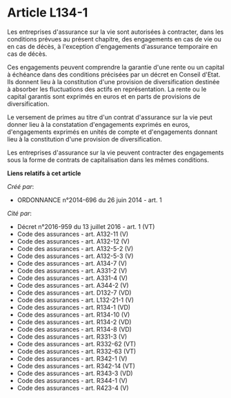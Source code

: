 # Article L134-1

Les entreprises d'assurance sur la vie sont autorisées à contracter, dans les conditions prévues au présent chapitre, des
engagements en cas de vie ou en cas de décès, à l'exception d'engagements d'assurance temporaire en cas de décès. 

Ces engagements peuvent comprendre la garantie d'une rente ou un capital à échéance dans des conditions précisées par un
décret en Conseil d'Etat. Ils donnent lieu à la constitution d'une provision de diversification destinée à absorber les
fluctuations des actifs en représentation. La rente ou le capital garantis sont exprimés en euros et en parts de provisions
de diversification. 

Le versement de primes au titre d'un contrat d'assurance sur la vie peut donner lieu à la constatation d'engagements exprimés
en euros, d'engagements exprimés en unités de compte et d'engagements donnant lieu à la constitution d'une provision de
diversification. 

Les entreprises d'assurance sur la vie peuvent contracter des engagements sous la forme de contrats de capitalisation dans
les mêmes conditions.

**Liens relatifs à cet article**

_Créé par_:

  - ORDONNANCE n°2014-696 du 26 juin 2014 - art. 1

_Cité par_:

  - Décret n°2016-959 du 13 juillet 2016 - art. 1 (VT)
  - Code des assurances - art. A132-11 (V)
  - Code des assurances - art. A132-12 (V)
  - Code des assurances - art. A132-5-2 (V)
  - Code des assurances - art. A132-5-3 (V)
  - Code des assurances - art. A134-7 (V)
  - Code des assurances - art. A331-2 (V)
  - Code des assurances - art. A331-4 (V)
  - Code des assurances - art. A344-2 (V)
  - Code des assurances - art. D132-7 (VD)
  - Code des assurances - art. L132-21-1 (V)
  - Code des assurances - art. R134-1 (VD)
  - Code des assurances - art. R134-10 (V)
  - Code des assurances - art. R134-2 (VD)
  - Code des assurances - art. R134-8 (VD)
  - Code des assurances - art. R331-3 (V)
  - Code des assurances - art. R332-62 (VT)
  - Code des assurances - art. R332-63 (VT)
  - Code des assurances - art. R342-1 (V)
  - Code des assurances - art. R342-14 (VT)
  - Code des assurances - art. R343-3 (VD)
  - Code des assurances - art. R344-1 (V)
  - Code des assurances - art. R423-4 (V)
